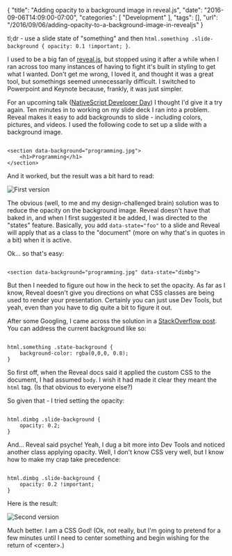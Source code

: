 
{
	"title": "Adding opacity to a background image in reveal.js",
	"date": "2016-09-06T14:09:00-07:00",
	"categories": [
		"Development"
	],
	"tags": [],
	"url": "/2016/09/06/adding-opacity-to-a-background-image-in-revealjs"
}

tl;dr - use a slide state of "something" and then `html.something .slide-background { opacity: 0.1 !important; }`. 

I used to be a big fan of [reveal.js](https://github.com/hakimel/reveal.js), but stopped using it after a while when I ran across too many instances of having to fight it's built in styling to get what I wanted. Don't get me wrong, I loved it, and thought it was a great tool, but somethings seemed unnecessarily difficult. I switched to Powerpoint and Keynote because, frankly, it was just simpler. 

<!--more-->

For an upcoming talk ([NativeScript Developer Day](http://developerday.nativescript.org/)) I thought I'd give it a try again. Ten minutes in to working on my slide deck I ran into a problem. Reveal makes it easy to add backgrounds to slide - including colors, pictures, and videos. I used the following code to set up a slide with a background image.

<pre><code class="language-javascript">
&lt;section data-background=&quot;programming.jpg&quot;&gt;
	&lt;h1&gt;Programming&lt;&#x2F;h1&gt;
&lt;&#x2F;section&gt;
</code></pre>

And it worked, but the result was a bit hard to read:

![First version](https://static.raymondcamden.com/images/2016/09/reveal1.png)

The obvious (well, to me and my design-challenged brain) solution was to reduce the opacity on the background image. Reveal doesn't have that baked in, and when I first suggested it be added, I was directed to the "states" feature. Basically, you add `data-state="foo"` to a slide and Reveal will apply that as a class to the "document" (more on why that's in quotes in a bit) when it is active.

Ok... so that's easy:

<pre><code class="language-javascript">
&lt;section data-background=&quot;programming.jpg&quot; data-state=&quot;dimbg&quot;&gt;
</code></pre>

But then I needed to figure out how in the heck to set the opacity. As far as I know, Reveal doesn't give you directions on what CSS classes are being used to render your presentation. Certainly you can just use Dev Tools, but yeah, even than you have to dig quite a bit to figure it out. 

After some Googling, I came across the solution in a [StackOverflow post](http://stackoverflow.com/a/15327153/52160). You can address the current background like so:

<pre><code class="language-javascript">
html.something .state-background {
    background-color: rgba(0,0,0, 0.8);
}
</code></pre>

So first off, when the Reveal docs said it applied the custom CSS to the document, I had assumed `body`. I wish it had made it clear they meant the `html` tag. (Is that obvious to everyone else?)

So given that - I tried setting the opacity:

<pre><code class="language-javascript">
html.dimbg .slide-background {
	opacity: 0.2;
}
</code></pre>

And... Reveal said psyche! Yeah, I dug a bit more into Dev Tools and noticed another class applying opacity. Well, I don't know CSS very well, but I know how to make my crap take precedence:

<pre><code class="language-javascript">
html.dimbg .slide-background {
	opacity: 0.2 !important;
}
</code></pre>

Here is the result:

![Second version](https://static.raymondcamden.com/images/2016/09/reveal2.jpg)

Much better. I am a CSS God! (Ok, not really, but I'm going to pretend for a few minutes until I need to center something and begin wishing for the return of &lt;center&gt;.)